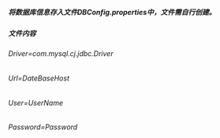 ##### 将数据库信息存入文件DBConfig.properties中，文件需自行创建。
##### 文件内容
###### Driver=com.mysql.cj.jdbc.Driver
###### Url=DateBaseHost
###### User=UserName
###### Password=Password
